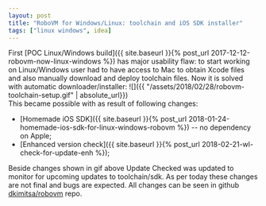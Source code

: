 ```yaml
---
layout: post
title: "RoboVM for Windows/Linux: toolchain and iOS SDK installer"
tags: ["linux windows", idea]
---
```

First [POC Linux/Windows build]({{ site.baseurl }}{% post_url 2017-12-12-robovm-now-linux-windows %}) has major usability flaw: to start working on Linux/Windows user had to have access to Mac to obtain Xcode files and also  manually download and deploy toolchain files. Now it is solved with automatic downloader/installer:
![]({{ "/assets/2018/02/28/robovm-toolchain-setup.gif" | absolute_url}})  
This became possible with as result of following changes:  
<!-- more -->
- [Homemade iOS SDK]({{ site.baseurl }}{% post_url 2018-01-24-homemade-ios-sdk-for-linux-windows-robovm %}) -- no dependency on Apple;
- [Enhanced version check]({{ site.baseurl }}{% post_url 2018-02-21-wl-check-for-update-enh %});

Beside changes shown in gif above Update Checked was updated to monitor for upcoming updates to toolchain/sdk.
As per today these changes are not final and bugs are expected. All changes can be seen in github [dkimitsa/robovm](https://github.com/dkimitsa/robovm/commit/7efb7bbc9814c6e051109ee99ae6f35426989235) repo.
